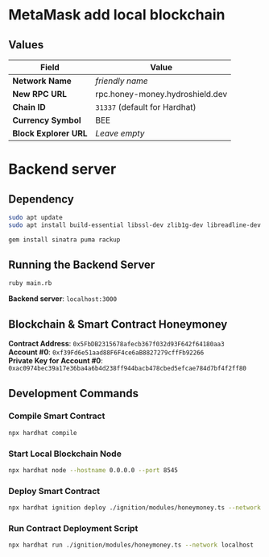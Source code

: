 # MetaMask add local blockchain
## Values
| Field                  | Value                                    |
| ---------------------- | ---------------------------------------- |
| **Network Name**       | *friendly name*                          |
| **New RPC URL**        | rpc.honey-money.hydroshield.dev          |
| **Chain ID**           | `31337` (default for Hardhat)            |
| **Currency Symbol**    | BEE                                      |
| **Block Explorer URL** | *Leave empty*                            |



# Backend server

## Dependency

```bash
sudo apt update
sudo apt install build-essential libssl-dev zlib1g-dev libreadline-dev libyaml-dev libsqlite3-dev sqlite3 libxml2-dev libxslt1-dev libcurl4-openssl-dev libffi-dev ruby-full ruby-dev
```

```bash
gem install sinatra puma rackup
```

## Running the Backend Server

```bash
ruby main.rb
```

**Backend server**: `localhost:3000`

## Blockchain & Smart Contract Honeymoney

**Contract Address**: `0x5FbDB2315678afecb367f032d93F642f64180aa3`  
**Account #0**: `0xf39Fd6e51aad88F6F4ce6aB8827279cffFb92266`  
**Private Key for Account #0**: `0xac0974bec39a17e36ba4a6b4d238ff944bacb478cbed5efcae784d7bf4f2ff80`

## Development Commands

### Compile Smart Contract
```bash
npx hardhat compile
```

### Start Local Blockchain Node
```bash
npx hardhat node --hostname 0.0.0.0 --port 8545
```

### Deploy Smart Contract
```bash
npx hardhat ignition deploy ./ignition/modules/honeymoney.ts --network localhost
```

### Run Contract Deployment Script
```bash
npx hardhat run ./ignition/modules/honeymoney.ts --network localhost
```